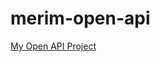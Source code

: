 # merim-open-api


[My Open API Project](https://github.com/merimastarlit/merim-open-api/tree/main)



